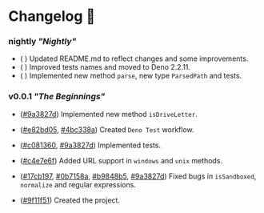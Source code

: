 # Changelog 📰

### nightly *"Nightly"*

- ( ) Updated README.md to reflect changes and some improvements.
- ( ) Improved tests names and moved to Deno 2.2.11.
- ( ) Implemented new method `parse`, new type `ParsedPath` and tests.

### v0.0.1 *"The Beginnings"*

- ([#9a3827d](https://github.com/jabonchan/way.ts/commit/9a3827d1fd40b012b5bf09eba9fa43fb702db0ce)) Implemented new method `isDriveLetter`.

- ([#e82bd05](https://github.com/jabonchan/way.ts/commit/e82bd0514ddfe5031e602a2245a1b363b60df94c), [#4bc338a](https://github.com/jabonchan/way.ts/commit/4bc338a20763cb682663231a27d958dedd5e477a)) Created `Deno Test` workflow.

- ([#c081360](https://github.com/jabonchan/way.ts/commit/c08136041caff16de3becdc903b7f2bca062156e), [#9a3827d](https://github.com/jabonchan/way.ts/commit/9a3827d1fd40b012b5bf09eba9fa43fb702db0ce)) Implemented tests.

- ([#c4e7e6f](https://github.com/jabonchan/way.ts/commit/c4e7e6f1649892273441730255742b95aeafae4f)) Added URL support in `windows` and `unix` methods.

- ([#17cb197](https://github.com/jabonchan/way.ts/commit/17cb1979b4b5af4254e18bee652ad36f201db4f3), [#0b7158a](https://github.com/jabonchan/way.ts/commit/0b7158a96ca55c30aeac9cda87c36d4a3ce79ccc), [#b9848b5](https://github.com/jabonchan/way.ts/commit/b9848b5d8c7b847eb74a516837ab837a2f23a5bf), [#9a3827d](https://github.com/jabonchan/way.ts/commit/9a3827d1fd40b012b5bf09eba9fa43fb702db0ce)) Fixed bugs in `isSandboxed`, `normalize` and regular expressions.

- ([#9f11f51](https://github.com/jabonchan/way.ts/commit/9f11f51d4bf714641ebc273f2f927054b6a009d8)) Created the project.
